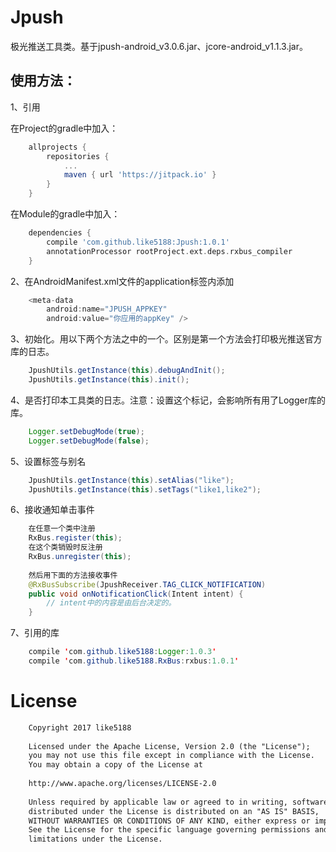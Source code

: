 # Jpush

极光推送工具类。基于jpush-android_v3.0.6.jar、jcore-android_v1.1.3.jar。

## 使用方法：

1、引用

在Project的gradle中加入：
```groovy
    allprojects {
        repositories {
            ...
            maven { url 'https://jitpack.io' }
        }
    }
```
在Module的gradle中加入：
```groovy
    dependencies {
        compile 'com.github.like5188:Jpush:1.0.1'
        annotationProcessor rootProject.ext.deps.rxbus_compiler
    }
```
2、在AndroidManifest.xml文件的application标签内添加
```java
    <meta-data
        android:name="JPUSH_APPKEY"
        android:value="你应用的appKey" />  
```
3、初始化。用以下两个方法之中的一个。区别是第一个方法会打印极光推送官方库的日志。
```java
    JpushUtils.getInstance(this).debugAndInit();
    JpushUtils.getInstance(this).init();
```
4、是否打印本工具类的日志。注意：设置这个标记，会影响所有用了Logger库的库。
```java
    Logger.setDebugMode(true);
    Logger.setDebugMode(false);
```
5、设置标签与别名
```java
    JpushUtils.getInstance(this).setAlias("like");
    JpushUtils.getInstance(this).setTags("like1,like2");
```
6、接收通知单击事件
```java
    在任意一个类中注册
    RxBus.register(this);
    在这个类销毁时反注册
    RxBus.unregister(this);
    
    然后用下面的方法接收事件
    @RxBusSubscribe(JpushReceiver.TAG_CLICK_NOTIFICATION)
    public void onNotificationClick(Intent intent) {
        // intent中的内容是由后台决定的。
    }
```
7、引用的库
```java
    compile 'com.github.like5188:Logger:1.0.3'
    compile 'com.github.like5188.RxBus:rxbus:1.0.1'
```
# License
```xml
    Copyright 2017 like5188
    
    Licensed under the Apache License, Version 2.0 (the "License");
    you may not use this file except in compliance with the License.
    You may obtain a copy of the License at
    
    http://www.apache.org/licenses/LICENSE-2.0
    
    Unless required by applicable law or agreed to in writing, software
    distributed under the License is distributed on an "AS IS" BASIS,
    WITHOUT WARRANTIES OR CONDITIONS OF ANY KIND, either express or implied.
    See the License for the specific language governing permissions and
    limitations under the License.
